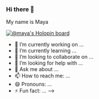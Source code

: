 ### Hi there 👋
My name is Maya

[![@maya's Holopin board](https://holopin.io/api/user/board?user=maya)](https://holopin.io/@maya)


- 🔭 I’m currently working on ...
- 🌱 I’m currently learning ...
- 👯 I’m looking to collaborate on ...
- 🤔 I’m looking for help with ...
- 💬 Ask me about ...
- 📫 How to reach me: ...
- 😄 Pronouns: ...
- ⚡ Fun fact: ...
-->

